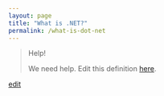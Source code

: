 ```yaml
---
layout: page
title: "What is .NET?"
permalink: /what-is-dot-net
---
```


> Help! 
> 
> We need help. Edit this definition <a href="https://github.com/and-digital/tech-definitions/blob/master/definitions/back-end/dot-net.md">here</a>.

<p class="edit-term"><a href="https://github.com/and-digital/tech-definitions/blob/master/definitions/back-end/dot-net.md">edit</a></p>
